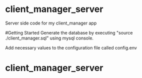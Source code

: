 # client_manager_server

Server side code for my client_manager app

#Getting Started
Generate the database by executing "source ./client_manager.sql" using mysql console.

Add necessary values to the configuration file called config.env

# client_manager_server
